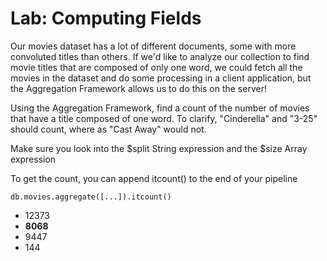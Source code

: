 # Lab: Computing Fields

Our movies dataset has a lot of different documents, some with more convoluted titles than others. If we'd like to analyze our collection to find movie titles that are composed of only one word, we could fetch all the movies in the dataset and do some processing in a client application, but the Aggregation Framework allows us to do this on the server!

Using the Aggregation Framework, find a count of the number of movies that have a title composed of one word. To clarify, "Cinderella" and "3-25" should count, where as "Cast Away" would not.

Make sure you look into the $split String expression and the $size Array expression

To get the count, you can append itcount() to the end of your pipeline

```
db.movies.aggregate([...]).itcount()
```

- 12373
- **8068**
- 9447
- 144
